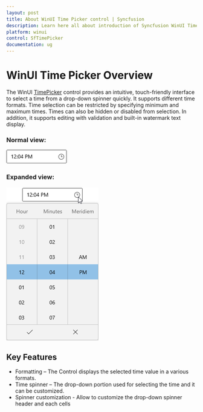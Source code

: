 ```yaml
---
layout: post
title: About WinUI Time Picker control | Syncfusion
description: Learn here all about introduction of Syncfusion WinUI Time Picker(SfTimePicker) control with normal, expanded views and more.
platform: winui
control: SfTimePicker
documentation: ug
---
```


# WinUI Time Picker Overview

The WinUI [TimePicker](https://help.syncfusion.com/cr/winui/Syncfusion.UI.Xaml.Editors.SfTimePicker.html) control provides an intuitive, touch-friendly interface to select a time from a drop-down spinner quickly. It supports different time formats. Time selection can be restricted by specifying minimum and maximum times. Times can also be hidden or disabled from selection. In addition, it supports editing with validation and built-in watermark text display.

### Normal view:

![SfTimePicker with normal view](Overview_images/Overview_img1.png)

### Expanded view:

![SfTimePicker with dropdown time selector](Overview_images/Overview_img2.png)

## Key Features

* Formatting – The Control displays  the selected time value in a various formats.
* Time spinner – The drop-down portion used for selecting the time and it can be customized.
* Spinner customization - Allow to customize the drop-down spinner header and each cells
